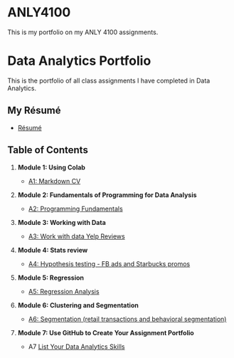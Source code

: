 # ANLY4100
This is my portfolio on my ANLY 4100 assignments.
# Data Analytics Portfolio
This is the portfolio of all class assignments I have completed in Data Analytics.

## My Résumé
- [Résumé](https://colab.research.google.com/drive/14WTD7_WT7XaBk9I7WJwgFHwcaXmBDfeS?usp=sharing)

## Table of Contents
1. **Module 1: Using Colab**
   - [A1: Markdown CV](https://colab.research.google.com/drive/14WTD7_WT7XaBk9I7WJwgFHwcaXmBDfeS?usp=sharing)
   
2. **Module 2: Fundamentals of Programming for Data Analysis**
   - [A2: Programming Fundamentals](https://colab.research.google.com/drive/1r2q1JvbuQ5cyLMZfvz48HfXLOXyxO0jA?usp=sharing)
   
3. **Module 3: Working with Data**
   - [A3: Work with data Yelp Reviews](https://colab.research.google.com/drive/1ODB6W5GLpA8OEmD9GCm71gwlbLNn6vXS?usp=sharing)
  
4. **Module 4: Stats review**
   - [A4: Hypothesis testing - FB ads and Starbucks promos](https://colab.research.google.com/drive/1zEm9McbP8q9HD72C1VMLGaboZWrTu7vt?usp=sharing)

5. **Module 5: Regression**
   - [A5: Regression Analysis](https://colab.research.google.com/drive/1YRyDT3TN3r4U71rViTS3AaKiJ6v6XaWy?usp=sharing)

6. **Module 6: Clustering and Segmentation**
   - [A6: Segmentation (retail transactions and behavioral segmentation)](https://colab.research.google.com/drive/1rcvAZ5iE7x46s_DFZ3Sh9O3795OXrX_j?usp=sharing)
   
7. **Module 7: Use GitHub to Create Your Assignment Portfolio**
    - A7 [List Your Data Analytics Skills](https://github.com/alexanderresearch/Analytics/edit/main/README.md)
  

